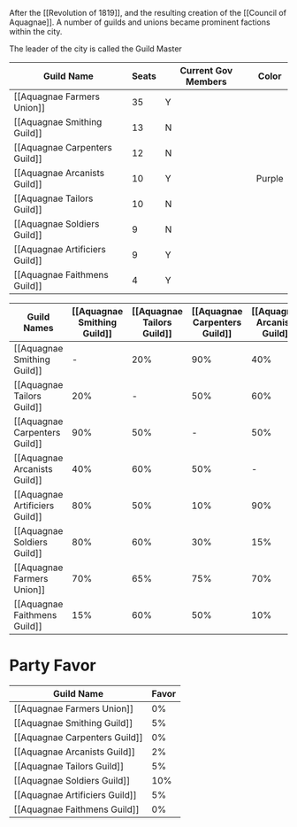After the [[Revolution of 1819]], and the resulting creation of the [[Council of Aquagnae]]. A number of guilds and unions became prominent factions within the city.

The leader of the city is called the Guild Master

| Guild Name                     | Seats | Current Gov Members | Color  |
| ------------------------------ | ----- | ------------------- | ------ |
| [[Aquagnae Farmers Union]]     | 35    | Y                   |        |
| [[Aquagnae Smithing Guild]]    | 13    | N                   |        |
| [[Aquagnae Carpenters Guild]]  | 12    | N                   |        |
| [[Aquagnae Arcanists Guild]]   | 10    | Y                   | Purple | 
| [[Aquagnae Tailors Guild]]     | 10    | N                   |        |
| [[Aquagnae Soldiers Guild]]    | 9     | N                   |        |
| [[Aquagnae Artificiers Guild]] | 9     | Y                   |        |
| [[Aquagnae Faithmens Guild]]   | 4     | Y                   |        |



| Guild Names                    | [[Aquagnae Smithing Guild]] | [[Aquagnae Tailors Guild]] | [[Aquagnae Carpenters Guild]] | [[Aquagnae Arcanists Guild]] | [[Aquagnae Artificiers Guild]] | [[Aquagnae Soldiers Guild]] | [[Aquagnae Farmers Union]] | [[Aquagnae Faithmens Guild]] |
| ------------------------------ | --------------------------- | -------------------------- | ----------------------------- | ---------------------------- | ------------------------------ | --------------------------- | -------------------------- | ---------------------------- |
| [[Aquagnae Smithing Guild]]    | -                           | 20%                        | 90%                           | 40%                          | 80%                            | 80%                         | 60%                        | 15%                          |
| [[Aquagnae Tailors Guild]]     | 20%                         | -                          | 50%                           | 60%                          | 50%                            | 60%                         | 65%                        | 60%                          |
| [[Aquagnae Carpenters Guild]]  | 90%                         | 50%                        | -                             | 50%                          | 10%                            | 30%                         | 75%                        | 50%                          |
| [[Aquagnae Arcanists Guild]]   | 40%                         | 60%                        | 50%                           | -                            | 90%                            | 15%                         | 70%                        | 10%                          |
| [[Aquagnae Artificiers Guild]] | 80%                         | 50%                        | 10%                           | 90%                          | -                              | 40%                         | 80%                        | 10%                          |
| [[Aquagnae Soldiers Guild]]    | 80%                         | 60%                        | 30%                           | 15%                          | 40%                            | -                           | 10%                        | 0%                           |
| [[Aquagnae Farmers Union]]     | 70%                         | 65%                        | 75%                           | 70%                          | 80%                            | 10%                         | -                          | 80%                          |
| [[Aquagnae Faithmens Guild]]   | 15%                         | 60%                        | 50%                           | 10%                          | 10%                            | 0%                          | 80%                        | -                            |


# Party Favor
| Guild Name                     | Favor |
| ------------------------------ | ----- |
| [[Aquagnae Farmers Union]]     | 0%    |
| [[Aquagnae Smithing Guild]]    | 5%    |
| [[Aquagnae Carpenters Guild]]  | 0%    |
| [[Aquagnae Arcanists Guild]]   | 2%    |
| [[Aquagnae Tailors Guild]]     | 5%    |
| [[Aquagnae Soldiers Guild]]    | 10%   | 
| [[Aquagnae Artificiers Guild]] | 5%    |
| [[Aquagnae Faithmens Guild]]   | 0%    |
